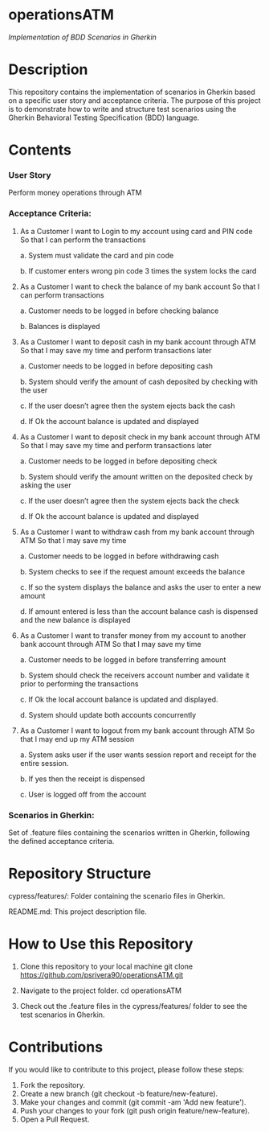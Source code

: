 # operationsATM
_Implementation of BDD Scenarios in Gherkin_

# Description

This repository contains the implementation of scenarios in Gherkin based on a specific user story and acceptance criteria. The purpose of this project is to demonstrate how to write and structure test scenarios using the Gherkin Behavioral Testing Specification (BDD) language.

# Contents

### User Story
Perform money operations through ATM

### Acceptance Criteria: 

1. As a Customer I want to Login to my account using card and PIN code So that I can perform the transactions
   
	a. System must validate the card and pin code

	b. If customer enters wrong pin code 3 times the system locks the card

2. As a Customer I want to check the balance of my bank account So that I can perform transactions
   
	a. Customer needs to be logged in before checking balance

	b. Balances is displayed

3. As a Customer I want to deposit cash in my bank account through ATM So that I may save my time and perform transactions later
   
	a. Customer needs to be logged in before depositing cash

	b. System should verify the amount of cash deposited by checking with the user

	c. If the user doesn’t agree then the system ejects back the cash

	d. If Ok the account balance is updated and displayed

4. As a Customer I want to deposit check in my bank account through ATM So that I may save my time and perform transactions later
   
	a. Customer needs to be logged in before depositing check

	b. System should verify the amount written on the deposited check by asking the user

	c. If the user doesn’t agree then the system ejects back the check 

	d. If Ok the account balance is updated and displayed

5. As a Customer I want to withdraw cash from my bank account through ATM So that I may save my time
    
	a. Customer needs to be logged in before withdrawing cash

	b. System checks to see if the request amount exceeds the balance 

	c. If so the system displays the balance and asks the user to enter a new amount

	d. If amount entered is less than the account balance cash is dispensed and the new balance is displayed

6. As a Customer I want to transfer money from my account to another bank account through ATM So that I may save my time
    
	a. Customer needs to be logged in before transferring amount

	b. System should check the receivers account number and validate it prior to performing the transactions

	c. If Ok the local account balance is updated and displayed.

	d. System should update both accounts concurrently

7. As a Customer I want to logout from my bank account through ATM So that I may end up my ATM session
   
	a. System asks user if the user wants session report and receipt for the entire session. 

	b. If yes then the receipt is dispensed 

	c. User is logged off from the account

### Scenarios in Gherkin: 
Set of .feature files containing the scenarios written in Gherkin, following the defined acceptance criteria.

# Repository Structure

cypress/features/: Folder containing the scenario files in Gherkin.

README.md: This project description file.

# How to Use this Repository

1. Clone this repository to your local machine
  git clone https://github.com/psrivera90/operationsATM.git

2. Navigate to the project folder.
  cd operationsATM

3. Check out the .feature files in the cypress/features/ folder to see the test scenarios in Gherkin.

# Contributions

If you would like to contribute to this project, please follow these steps:

1. Fork the repository.
2. Create a new branch (git checkout -b feature/new-feature).
3. Make your changes and commit (git commit -am 'Add new feature').
4. Push your changes to your fork (git push origin feature/new-feature).
5. Open a Pull Request.
